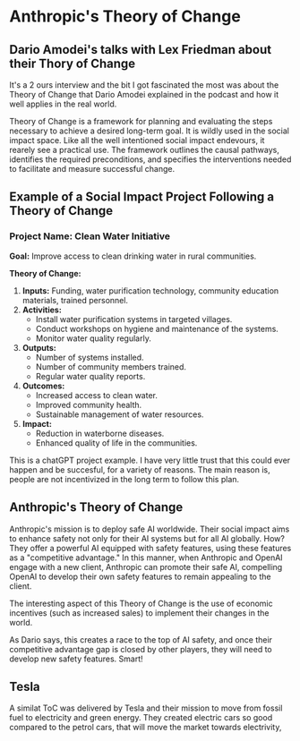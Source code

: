 # Anthropic's Theory of Change

## Dario Amodei's talks with Lex Friedman about their Thory of Change

It's a 2 ours interview and the bit I got fascinated the most was about the Theory of Change that Dario Amodei explained in the podcast and how it well applies in the real world.

Theory of Change is a framework for planning and evaluating the steps necessary to achieve a desired long-term goal. It is wildly used in the social impact space. Like all the well intentioned social impact endevours, it rearely see a practical use. The framework outlines the causal pathways, identifies the required preconditions, and specifies the interventions needed to facilitate and measure successful change.

## Example of a Social Impact Project Following a Theory of Change

### Project Name: Clean Water Initiative

**Goal:** Improve access to clean drinking water in rural communities.

**Theory of Change:**

1. **Inputs:** Funding, water purification technology, community education materials, trained personnel.
2. **Activities:**
   - Install water purification systems in targeted villages.
   - Conduct workshops on hygiene and maintenance of the systems.
   - Monitor water quality regularly.
3. **Outputs:**
   - Number of systems installed.
   - Number of community members trained.
   - Regular water quality reports.
4. **Outcomes:**
   - Increased access to clean water.
   - Improved community health.
   - Sustainable management of water resources.
5. **Impact:**
   - Reduction in waterborne diseases.
   - Enhanced quality of life in the communities.

This is a chatGPT project example. I have very little trust that this could ever happen and be succesful, for a variety of reasons. The main reason is, people are not incentivized in the long term to follow this plan.

## Anthropic's Theory of Change

Anthropic's mission is to deploy safe AI worldwide. Their social impact aims to enhance safety not only for their AI systems but for all AI globally. How? They offer a powerful AI equipped with safety features, using these features as a "competitive advantage." In this manner, when Anthropic and OpenAI engage with a new client, Anthropic can promote their safe AI, compelling OpenAI to develop their own safety features to remain appealing to the client.

The interesting aspect of this Theory of Change is the use of economic incentives (such as increased sales) to implement their changes in the world.

As Dario says, this creates a race to the top of AI safety, and once their competitive advantage gap is closed by other players, they will need to develop new safety features.
Smart!

## Tesla

A similat ToC was delivered by Tesla and their mission to move from fossil fuel to electricity and green energy. They created electric cars so good compared to the petrol cars, that will move the market towards electrivity,
